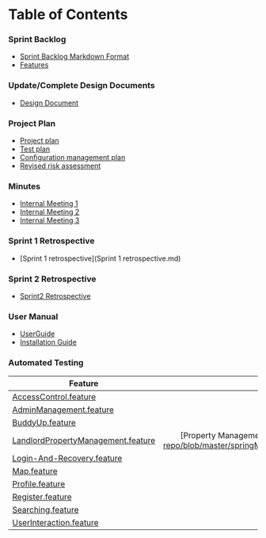# Table of Contents
### Sprint Backlog
* [Sprint Backlog Markdown Format](backlog.md)
* [Features](projectBacklog.feature)

### Update/Complete Design Documents
- [Design Document](DesignDocuments.md)

### Project Plan
- [Project plan](ProjectPlan.gan)
- [Test plan](TestPlan.md)
- [Configuration management plan](ConfigManagementPlan.md)
- [Revised risk assessment](UpdatedRiskAssessment.md)

### Minutes
- [Internal Meeting 1](minutes-25.03.16.md)
- [Internal Meeting 2](minutes-30.03.16.md)
- [Internal Meeting 3](minutes-25.04.16.md)

### Sprint 1 Retrospective
- [Sprint 1 retrospective](Sprint 1 retrospective.md)

### Sprint 2 Retrospective
- [Sprint2 Retrospective](Sprint2Retrospective.md)

### User Manual
- [UserGuide](UserGuide.md)
- [Installation Guide](InstallationGuide.md)

### Automated Testing
| Feature       | Step defs    |
| ------------- |:------------:|
| [AccessControl.feature](https://github.com/UOL-CS/co2015-group-06-repo/blob/master/springMvc/src/test/resources/AccessControl.feature) | [AccessControl](https://github.com/UOL-CS/co2015-group-06-repo/blob/master/springMvc/src/test/java/com/uni/c02015/AccessControlStepDefs.java) |
| [AdminManagement.feature](https://github.com/UOL-CS/co2015-group-06-repo/blob/master/springMvc/src/test/resources/AdminManagement.feature) | [Admin Management](https://github.com/UOL-CS/co2015-group-06-repo/blob/master/springMvc/src/test/java/com/uni/c02015/AdminManagementStepDefs.java) |
| [BuddyUp.feature](https://github.com/UOL-CS/co2015-group-06-repo/blob/master/springMvc/src/test/resources/BuddyUp.feature) | [BuddyUp](https://github.com/UOL-CS/co2015-group-06-repo/blob/master/springMvc/src/test/java/com/uni/c02015/BuddyUpStepDefs.java) |
| [LandlordPropertyManagement.feature](https://github.com/UOL-CS/co2015-group-06-repo/blob/master/springMvc/src/test/resources/LandlordPropertyManagement.feature) | [Property Management] (https://github.com/UOL-CS/co2015-group-06-repo/blob/master/springMvc/src/test/java/com/uni/c02015/LandlordStepDefs.java) |
| [Login-And-Recovery.feature](https://github.com/UOL-CS/co2015-group-06-repo/blob/master/springMvc/src/test/resources/Login-And-Recovery.feature) | [Login/Recovery](https://github.com/UOL-CS/co2015-group-06-repo/blob/master/springMvc/src/test/java/com/uni/c02015/LoginRecoveryStepDefs.java) |
| [Map.feature](https://github.com/UOL-CS/co2015-group-06-repo/blob/master/springMvc/src/test/resources/Map.feature) | [Not Complete] |
| [Profile.feature](https://github.com/UOL-CS/co2015-group-06-repo/blob/master/springMvc/src/test/resources/Profile.feature) | [Not Complete] |
| [Register.feature](https://github.com/UOL-CS/co2015-group-06-repo/blob/master/springMvc/src/test/resources/Register.feature)| [Register](https://github.com/UOL-CS/co2015-group-06-repo/blob/master/springMvc/src/test/java/com/uni/c02015/RegisterStepDefs.java) |
| [Searching.feature](https://github.com/UOL-CS/co2015-group-06-repo/blob/master/springMvc/src/test/resources/Searching.feature) | [Not Complete] |
| [UserInteraction.feature](https://github.com/UOL-CS/co2015-group-06-repo/blob/master/springMvc/src/test/resources/UserInteraction.feature) | [User Interaction](https://github.com/UOL-CS/co2015-group-06-repo/blob/master/springMvc/src/test/java/com/uni/c02015/UserInteraction.java) |

